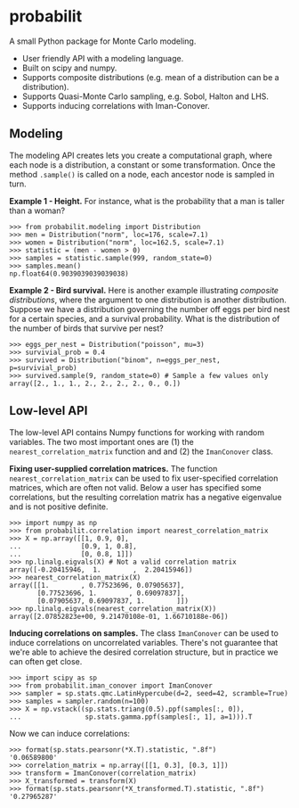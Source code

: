 # probabilit

A small Python package for Monte Carlo modeling.

- User friendly API with a modeling language.
- Built on scipy and numpy.
- Supports composite distributions (e.g. mean of a distribution can be a distribution).
- Supports Quasi-Monte Carlo sampling, e.g. Sobol, Halton and LHS.
- Supports inducing correlations with Iman-Conover.

## Modeling

The modeling API creates lets you create a computational graph, where each node is a distribution, a constant or some transformation.
Once the method `.sample()` is called on a node, each ancestor node is sampled in turn.

**Example 1 - Height.**
For instance, what is the probability that a man is taller than a woman?

```pycon
>>> from probabilit.modeling import Distribution
>>> men = Distribution("norm", loc=176, scale=7.1)
>>> women = Distribution("norm", loc=162.5, scale=7.1)
>>> statistic = (men - women > 0)
>>> samples = statistic.sample(999, random_state=0)
>>> samples.mean()
np.float64(0.9039039039039038)

```

**Example 2 - Bird survival.**
Here is another example illustrating _composite distributions_, where the argument
to one distribution is another distribution.
Suppose we have a distribution governing the number off eggs per bird nest for a certain species, and a survival probability.
What is the distribution of the number of birds that survive per nest?

```pycon
>>> eggs_per_nest = Distribution("poisson", mu=3)
>>> survivial_prob = 0.4
>>> survived = Distribution("binom", n=eggs_per_nest, p=survivial_prob)
>>> survived.sample(9, random_state=0) # Sample a few values only
array([2., 1., 1., 2., 2., 2., 2., 0., 0.])

```

## Low-level API

The low-level API contains Numpy functions for working with random variables.
The two most important ones are (1) the `nearest_correlation_matrix` function and and (2) the `ImanConover` class.

**Fixing user-supplied correlation matrices.**
The function `nearest_correlation_matrix` can be used to fix user-specified correlation matrices, which are often not valid.
Below a user has specified some correlations, but the resulting correlation matrix has a negative eigenvalue and is not positive definite.

```pycon
>>> import numpy as np
>>> from probabilit.correlation import nearest_correlation_matrix
>>> X = np.array([[1, 0.9, 0],
...               [0.9, 1, 0.8],
...               [0, 0.8, 1]])
>>> np.linalg.eigvals(X) # Not a valid correlation matrix
array([-0.20415946,  1.        ,  2.20415946])
>>> nearest_correlation_matrix(X)
array([[1.        , 0.77523696, 0.07905637],
       [0.77523696, 1.        , 0.69097837],
       [0.07905637, 0.69097837, 1.        ]])
>>> np.linalg.eigvals(nearest_correlation_matrix(X))
array([2.07852823e+00, 9.21470108e-01, 1.66710188e-06])

```

**Inducing correlations on samples.**
The class `ImanConover` can be used to induce correlations on uncorrelated variables.
There's not guarantee that we're able to achieve the desired correlation structure, but in practice we can often get close.

```pycon
>>> import scipy as sp
>>> from probabilit.iman_conover import ImanConover
>>> sampler = sp.stats.qmc.LatinHypercube(d=2, seed=42, scramble=True)
>>> samples = sampler.random(n=100)
>>> X = np.vstack((sp.stats.triang(0.5).ppf(samples[:, 0]),
...                sp.stats.gamma.ppf(samples[:, 1], a=1))).T

```

Now we can induce correlations:

```pycon
>>> format(sp.stats.pearsonr(*X.T).statistic, ".8f")
'0.06589800'
>>> correlation_matrix = np.array([[1, 0.3], [0.3, 1]])
>>> transform = ImanConover(correlation_matrix)
>>> X_transformed = transform(X)
>>> format(sp.stats.pearsonr(*X_transformed.T).statistic, ".8f")
'0.27965287'

```